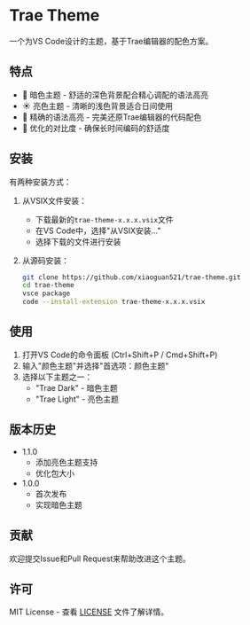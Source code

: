 # Trae Theme

一个为VS Code设计的主题，基于Trae编辑器的配色方案。

## 特点

- 🌙 暗色主题 - 舒适的深色背景配合精心调配的语法高亮
- ☀️ 亮色主题 - 清晰的浅色背景适合日间使用
- 🎨 精确的语法高亮 - 完美还原Trae编辑器的代码配色
- 🎯 优化的对比度 - 确保长时间编码的舒适度

## 安装

有两种安装方式：

1. 从VSIX文件安装：
   - 下载最新的`trae-theme-x.x.x.vsix`文件
   - 在VS Code中，选择"从VSIX安装..."
   - 选择下载的文件进行安装

2. 从源码安装：
   ```bash
   git clone https://github.com/xiaoguan521/trae-theme.git
   cd trae-theme
   vsce package
   code --install-extension trae-theme-x.x.x.vsix
   ```

## 使用

1. 打开VS Code的命令面板 (Ctrl+Shift+P / Cmd+Shift+P)
2. 输入"颜色主题"并选择"首选项：颜色主题"
3. 选择以下主题之一：
   - "Trae Dark" - 暗色主题
   - "Trae Light" - 亮色主题

## 版本历史

- 1.1.0
  - 添加亮色主题支持
  - 优化包大小
- 1.0.0
  - 首次发布
  - 实现暗色主题

## 贡献

欢迎提交Issue和Pull Request来帮助改进这个主题。

## 许可

MIT License - 查看 [LICENSE](LICENSE) 文件了解详情。 